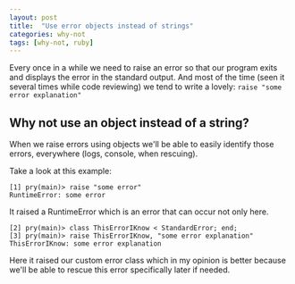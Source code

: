 ```yaml
---
layout: post
title:  "Use error objects instead of strings"
categories: why-not
tags: [why-not, ruby]
---
```


Every once in a while we need to raise an error so that our program exits and displays the error in the standard output.
And most of the time (seen it several times while code reviewing) we tend to write a lovely: `raise "some error explanation"`

## Why not use an object instead of a string?

When we raise errors using objects we'll be able to easily identify those errors, everywhere (logs, console, when rescuing).

Take a look at this example:
```
[1] pry(main)> raise "some error"
RuntimeError: some error
```
It raised a RuntimeError which is an error that can occur not only here.

```
[2] pry(main)> class ThisErrorIKnow < StandardError; end;
[3] pry(main)> raise ThisErrorIKnow, "some error explanation"
ThisErrorIKnow: some error explanation
```
Here it raised our custom error class which in my opinion is better because we'll be able to rescue this error specifically later if needed.


